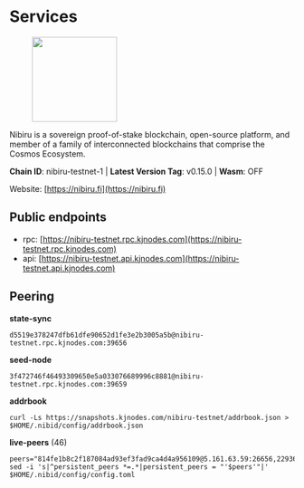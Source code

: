 # Services

<figure><img src="https://raw.githubusercontent.com/kj89/testnet_manuals/main/pingpub/logos/nibiru.png" width="150" alt=""><figcaption></figcaption></figure>

Nibiru is a sovereign proof-of-stake blockchain, open-source platform,  and member of a family of interconnected blockchains that comprise the Cosmos Ecosystem.

**Chain ID**: nibiru-testnet-1 | **Latest Version Tag**: v0.15.0 | **Wasm**: OFF

Website: [https://nibiru.fi](https://nibiru.fi)


## Public endpoints

* rpc: [https://nibiru-testnet.rpc.kjnodes.com](https://nibiru-testnet.rpc.kjnodes.com)
* api: [https://nibiru-testnet.api.kjnodes.com](https://nibiru-testnet.api.kjnodes.com)

## Peering

**state-sync**

```
d5519e378247dfb61dfe90652d1fe3e2b3005a5b@nibiru-testnet.rpc.kjnodes.com:39656
```

**seed-node**

```
3f472746f46493309650e5a033076689996c8881@nibiru-testnet.rpc.kjnodes.com:39659
```

**addrbook**
```
curl -Ls https://snapshots.kjnodes.com/nibiru-testnet/addrbook.json > $HOME/.nibid/config/addrbook.json
```

**live-peers** (46)
```
peers="814fe1b8c2f187084ad93ef3fad9ca4d4a956109@5.161.63.59:26656,22936d20ca6cef53d3bd5cb769e14549aae4acd1@173.82.107.187:39656,be4f5446ed9dfd4ffb362fec6f9450c24e8fbe72@185.205.246.243:26656,6c41ae11482770af045557896fc60227c77439b5@81.95.226.90:26656,b32bb87364a52df3efcbe9eacc178c96b35c823a@135.181.115.111:27656,541331fa77d759c72ac43f41f491ae3ad9ae4b84@185.208.207.160:39656,c687fa90a86bd34161fa67e7945448cac4a18844@46.228.205.196:26656,6124171da42285f26bff3670140cab51898c0a43@88.210.6.216:39656,d53d61ae3985f0266194c6a71cd24390b0da42dd@80.82.222.173:26656,388cdd03ec59f07aac5b3c4f37c5979ad0f3c2fa@194.163.177.203:46656,b34fe231088f561da09f23cb0ce2966708875466@129.226.91.48:26656,386914b7a23efa376f595c77ca43fcea822e6ec1@74.208.212.206:39656,dd6cee56adb6b555cf7e2e641e996e1ba01fd79a@5.75.138.208:26656,cda3b437970f8a4db6c7503926fdb99da3dde743@129.146.80.192:26656,1fab40dbac9b93ae894d309ad960ccdf969fa031@116.202.100.52:26656,d4301bcb1f727da5a254fc5c712c67c2888c6490@109.123.242.87:26656,32dd67bd5d8387069f814a181683b09cf3c9e7b7@144.91.82.242:28656,fe4e8a0688820808981aefda5c12fe41bba8e54a@78.47.141.222:26656,8eb25788a0d20ca5becb6dcda6f76b0a83b13d10@95.217.224.252:26656,5c30c7e8240f2c4108822020ae95d7b5da727e54@65.108.75.107:19656,f52f0fdfe5306745c169feb461ee79012ed2d41b@85.208.51.168:39656,5c38d58ce4a5960ca65ce0e8030d3d087254285f@167.235.145.85:26656,2798a88212c1b79f7855c543fcd3c4e32775510f@109.205.182.71:26656,53cc544ab484a49fb48d831b30801f7bb3e09b1b@109.123.246.78:26656,a3029790ec02b5120f86e524710099b0f243367e@38.242.159.241:26651,0caedae543d21fe055dbabc195225b38a48951cd@173.249.0.229:26656,09de7d3f5acc5e421247a582aa50d601571415fb@81.16.237.150:26656,32911a924032509945d07574eacd00f6ac90333a@68.183.187.73:26656,f8a3a707b27af49b035b7e7a9f4acab3b81ff0c5@185.15.244.219:26656,b35ac3f84a10db5996bc84e4821ff9790526ea3e@195.2.67.54:26656,93b1f056570c5326d75241fde4a2ac0fa48553bd@176.124.223.219:26656,e9f90749da941091a24e23f5de4133647cd26896@109.123.247.132:26656,f3466d28f8ccd83eb976e929cbcad7b2e4c3dad3@94.130.110.18:26656,28d24b33ec07f3ff147011f06e51d9c7f6477bed@46.165.17.37:26656,ac19b924f4f549483c0833ff7ad262cc3b04973e@5.182.39.82:26656,e3d117e36afea8c3e13804827caeb157aff200d6@139.59.81.139:26656,afac65cfec4090e8af72f31bed047b56600a7702@45.85.146.252:26656,dc19677aefd299d27a1dd4d4a32e24722562f169@43.154.238.23:26656,5e7fd67ee24d4e494f250a2a5b841b74bfa05af2@185.188.249.47:39656,a762b54d517c2a3b8c935f653b01b3c4b183c027@195.3.222.240:26756,5eecfdf089428a5a8e52d05d18aae1ad8503d14c@65.108.141.109:19656,7ce9e5d8ad9e4df2cd9d29ab38fff5275ad3b2db@38.242.141.224:26656,3151c84076fe0eab97e4e13e52a6d05b112254e3@94.158.152.162:39656,d9d716ad1d94a662f1e4c646619da14d6cf3aa35@88.210.3.200:26656,7388c92fb41a0f59f1bd899aee2fb8f7757a244f@185.173.39.82:26656,3dbaa4a9b957ac296e197083d120f94112c45607@161.97.115.131:26656"
sed -i 's|^persistent_peers *=.*|persistent_peers = "'$peers'"|' $HOME/.nibid/config/config.toml
```
